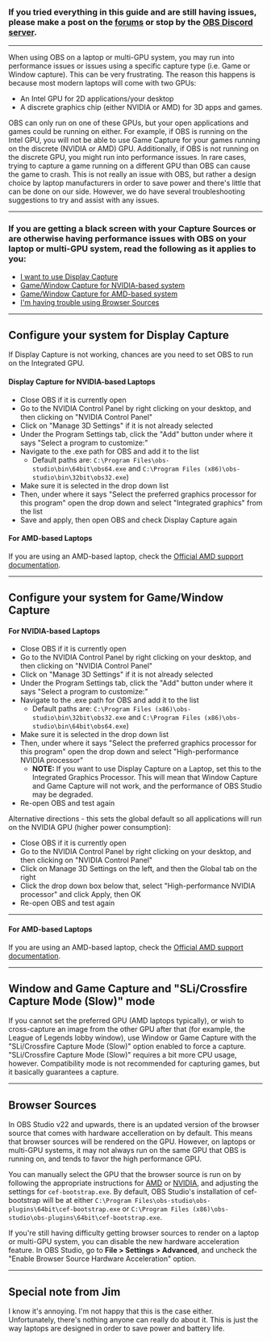 ### If you tried everything in this guide and are still having issues, please make a post on the [forums](https://obsproject.com/forum) or stop by the [OBS Discord server](https://obsproject/discord).

***

When using OBS on a laptop or multi-GPU system, you may run into performance issues or issues using a specific capture type (i.e. Game or Window capture). This can be very frustrating. The reason this happens is because most modern laptops will come with two GPUs:

- An Intel GPU for 2D applications/your desktop
- A discrete graphics chip (either NVIDIA or AMD) for 3D apps and games.

OBS can only run on one of these GPUs, but your open applications and games could be running on either. For example, if OBS is running on the Intel GPU, you will not be able to use Game Capture for your games running on the discrete (NVIDIA or AMD) GPU. Additionally, if OBS is not running on the discrete GPU, you might run into performance issues. In rare cases, trying to capture a game running on a different GPU than OBS can cause the game to crash. This is not really an issue with OBS, but rather a design choice by laptop manufacturers in order to save power and there's little that can be done on our side. However, we do have several troubleshooting suggestions to try and assist with any issues.

***

### If you are getting a black screen with your Capture Sources or are otherwise having performance issues with OBS on your laptop or multi-GPU system, read the following as it applies to you:
- [I want to use Display Capture](#configure-your-system-for-display-capture)
- [Game/Window Capture for NVIDIA-based system](#for-nvidia-based-laptops)
- [Game/Window Capture for AMD-based system](#for-amd-based-laptops)
- [I'm having trouble using Browser Sources](#browser-sources)

***

## Configure your system for Display Capture
If Display Capture is not working, chances are you need to set OBS to run on the Integrated GPU.

#### Display Capture for NVIDIA-based Laptops
- Close OBS if it is currently open
- Go to the NVIDIA Control Panel by right clicking on your desktop, and then clicking on "NVIDIA Control Panel"
- Click on "Manage 3D Settings" if it is not already selected
- Under the Program Settings tab, click the "Add" button under where it says "Select a program to customize:"
- Navigate to the .exe path for OBS and add it to the list
  - Default paths are: `C:\Program Files\obs-studio\bin\64bit\obs64.exe` and `C:\Program Files (x86)\obs-studio\bin\32bit\obs32.exe`)
- Make sure it is selected in the drop down list
- Then, under where it says "Select the preferred graphics processor for this program" open the drop down and select "Integrated graphics" from the list
- Save and apply, then open OBS and check Display Capture again

#### For AMD-based Laptops
If you are using an AMD-based laptop, check the [Official AMD support documentation](http://support.amd.com/en-us/kb-articles/Pages/DH-017.aspx).

***
## Configure your system for Game/Window Capture

#### For NVIDIA-based Laptops
- Close OBS if it is currently open
- Go to the NVIDIA Control Panel by right clicking on your desktop, and then clicking on "NVIDIA Control Panel"
- Click on "Manage 3D Settings" if it is not already selected
- Under the Program Settings tab, click the "Add" button under where it says "Select a program to customize:"
- Navigate to the .exe path for OBS and add it to the list
  - Default paths are: `C:\Program Files (x86)\obs-studio\bin\32bit\obs32.exe` and `C:\Program Files (x86)\obs-studio\bin\64bit\obs64.exe`)
- Make sure it is selected in the drop down list
- Then, under where it says "Select the preferred graphics processor for this program" open the drop down and select "High-performance NVIDIA processor"
  - **NOTE:** If you want to use Display Capture on a Laptop, set this to the Integrated Graphics Processor. This will mean that Window Capture and Game Capture will not work, and the performance of OBS Studio may be degraded.
- Re-open OBS and test again

Alternative directions - this sets the global default so all applications will run on the NVIDIA GPU (higher power consumption):
- Close OBS if it is currently open
- Go to the NVIDIA Control Panel by right clicking on your desktop, and then clicking on "NVIDIA Control Panel"
- Click on Manage 3D Settings on the left, and then the Global tab on the right
- Click the drop down box below that, select "High-performance NVIDIA processor" and click Apply, then OK
- Re-open OBS and test again

***

#### For AMD-based Laptops
If you are using an AMD-based laptop, check the [Official AMD support documentation](http://support.amd.com/en-us/kb-articles/Pages/DH-017.aspx).

***

## Window and Game Capture and "SLi/Crossfire Capture Mode (Slow)" mode
If you cannot set the preferred GPU (AMD laptops typically), or wish to cross-capture an image from the other GPU after that (for example, the League of Legends lobby window), use Window or Game Capture with the "SLi/Crossfire Capture Mode (Slow)" option enabled to force a capture. "SLi/Crossfire Capture Mode (Slow)" requires a bit more CPU usage, however. Compatibility mode is not recommended for capturing games, but it basically guarantees a capture.


***

## Browser Sources

In OBS Studio v22 and upwards, there is an updated version of the browser source that comes with hardware accelleration on by default. This means that browser sources will be rendered on the GPU. However, on laptops or multi-GPU systems, it may not always run on the same GPU that OBS is running on, and tends to favor the high performance GPU.

You can manually select the GPU that the browser source is run on by following the appropriate instructions for [AMD](#for-amd-based-laptops) or [NVIDIA](#for-nvidia-based-laptops), and adjusting the settings for `cef-bootstrap.exe`. By default, OBS Studio's installation of cef-bootstrap will be at either `C:\Program Files\obs-studio\obs-plugins\64bit\cef-bootstrap.exe` or `C:\Program Files (x86)\obs-studio\obs-plugins\64bit\cef-bootstrap.exe`.

If you're still having difficulty getting browser sources to render on a laptop or multi-GPU system, you can disable the new hardware acceleration feature. In OBS Studio, go to **File > Settings > Advanced**, and uncheck the "Enable Browser Source Hardware Acceleration" option.

***

## Special note from Jim
I know it's annoying. I'm not happy that this is the case either. Unfortunately, there's nothing anyone can really do about it. This is just the way laptops are designed in order to save power and battery life.